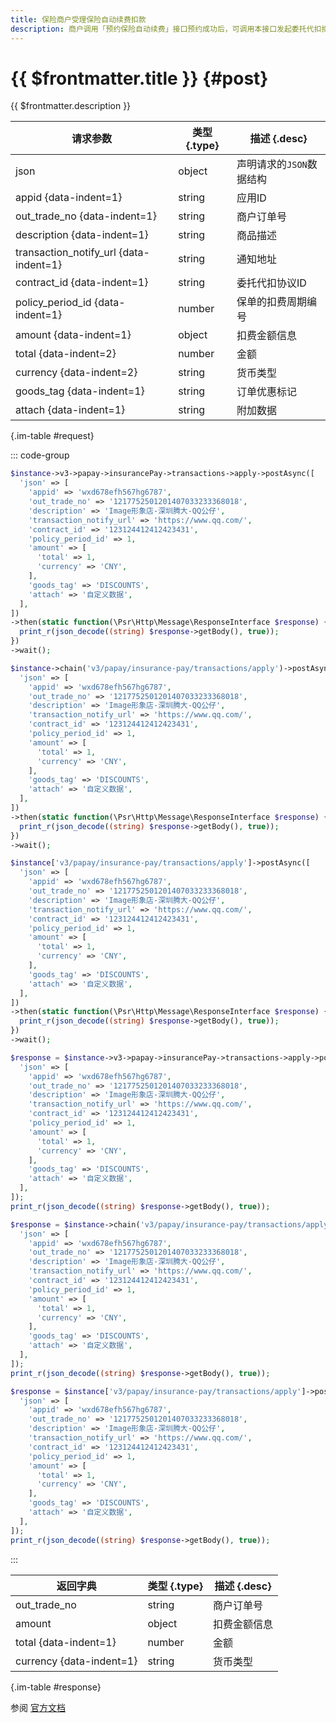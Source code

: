 ```yaml
---
title: 保险商户受理保险自动续费扣款
description: 商户调用「预约保险自动续费」接口预约成功后，可调用本接口发起委托代扣扣款。系统受理扣款请求后，异步进行扣款，并通过商户指定的回调地址通知扣费结果。
---
```


# {{ $frontmatter.title }} {#post}

{{ $frontmatter.description }}

| 请求参数 | 类型 {.type} | 描述 {.desc}
| --- | --- | ---
| json | object | 声明请求的`JSON`数据结构
| appid {data-indent=1} | string | 应用ID
| out_trade_no {data-indent=1} | string | 商户订单号
| description {data-indent=1} | string | 商品描述
| transaction_notify_url {data-indent=1} | string | 通知地址
| contract_id {data-indent=1} | string | 委托代扣协议ID
| policy_period_id {data-indent=1} | number | 保单的扣费周期编号
| amount {data-indent=1} | object | 扣费金额信息
| total {data-indent=2} | number | 金额
| currency {data-indent=2} | string | 货币类型
| goods_tag {data-indent=1} | string | 订单优惠标记
| attach {data-indent=1} | string | 附加数据

{.im-table #request}

::: code-group

```php [异步纯链式]
$instance->v3->papay->insurancePay->transactions->apply->postAsync([
  'json' => [
    'appid' => 'wxd678efh567hg6787',
    'out_trade_no' => '1217752501201407033233368018',
    'description' => 'Image形象店-深圳腾大-QQ公仔',
    'transaction_notify_url' => 'https://www.qq.com/',
    'contract_id' => '123124412412423431',
    'policy_period_id' => 1,
    'amount' => [
      'total' => 1,
      'currency' => 'CNY',
    ],
    'goods_tag' => 'DISCOUNTS',
    'attach' => '自定义数据',
  ],
])
->then(static function(\Psr\Http\Message\ResponseInterface $response) {
  print_r(json_decode((string) $response->getBody(), true));
})
->wait();
```

```php [异步声明式]
$instance->chain('v3/papay/insurance-pay/transactions/apply')->postAsync([
  'json' => [
    'appid' => 'wxd678efh567hg6787',
    'out_trade_no' => '1217752501201407033233368018',
    'description' => 'Image形象店-深圳腾大-QQ公仔',
    'transaction_notify_url' => 'https://www.qq.com/',
    'contract_id' => '123124412412423431',
    'policy_period_id' => 1,
    'amount' => [
      'total' => 1,
      'currency' => 'CNY',
    ],
    'goods_tag' => 'DISCOUNTS',
    'attach' => '自定义数据',
  ],
])
->then(static function(\Psr\Http\Message\ResponseInterface $response) {
  print_r(json_decode((string) $response->getBody(), true));
})
->wait();
```

```php [异步属性式]
$instance['v3/papay/insurance-pay/transactions/apply']->postAsync([
  'json' => [
    'appid' => 'wxd678efh567hg6787',
    'out_trade_no' => '1217752501201407033233368018',
    'description' => 'Image形象店-深圳腾大-QQ公仔',
    'transaction_notify_url' => 'https://www.qq.com/',
    'contract_id' => '123124412412423431',
    'policy_period_id' => 1,
    'amount' => [
      'total' => 1,
      'currency' => 'CNY',
    ],
    'goods_tag' => 'DISCOUNTS',
    'attach' => '自定义数据',
  ],
])
->then(static function(\Psr\Http\Message\ResponseInterface $response) {
  print_r(json_decode((string) $response->getBody(), true));
})
->wait();
```

```php [同步纯链式]
$response = $instance->v3->papay->insurancePay->transactions->apply->post([
  'json' => [
    'appid' => 'wxd678efh567hg6787',
    'out_trade_no' => '1217752501201407033233368018',
    'description' => 'Image形象店-深圳腾大-QQ公仔',
    'transaction_notify_url' => 'https://www.qq.com/',
    'contract_id' => '123124412412423431',
    'policy_period_id' => 1,
    'amount' => [
      'total' => 1,
      'currency' => 'CNY',
    ],
    'goods_tag' => 'DISCOUNTS',
    'attach' => '自定义数据',
  ],
]);
print_r(json_decode((string) $response->getBody(), true));
```

```php [同步声明式]
$response = $instance->chain('v3/papay/insurance-pay/transactions/apply')->post([
  'json' => [
    'appid' => 'wxd678efh567hg6787',
    'out_trade_no' => '1217752501201407033233368018',
    'description' => 'Image形象店-深圳腾大-QQ公仔',
    'transaction_notify_url' => 'https://www.qq.com/',
    'contract_id' => '123124412412423431',
    'policy_period_id' => 1,
    'amount' => [
      'total' => 1,
      'currency' => 'CNY',
    ],
    'goods_tag' => 'DISCOUNTS',
    'attach' => '自定义数据',
  ],
]);
print_r(json_decode((string) $response->getBody(), true));
```

```php [同步属性式]
$response = $instance['v3/papay/insurance-pay/transactions/apply']->post([
  'json' => [
    'appid' => 'wxd678efh567hg6787',
    'out_trade_no' => '1217752501201407033233368018',
    'description' => 'Image形象店-深圳腾大-QQ公仔',
    'transaction_notify_url' => 'https://www.qq.com/',
    'contract_id' => '123124412412423431',
    'policy_period_id' => 1,
    'amount' => [
      'total' => 1,
      'currency' => 'CNY',
    ],
    'goods_tag' => 'DISCOUNTS',
    'attach' => '自定义数据',
  ],
]);
print_r(json_decode((string) $response->getBody(), true));
```

:::

| 返回字典 | 类型 {.type} | 描述 {.desc}
| --- | --- | ---
| out_trade_no | string | 商户订单号
| amount | object | 扣费金额信息
| total {data-indent=1} | number | 金额
| currency {data-indent=1} | string | 货币类型

{.im-table #response}

参阅 [官方文档](https://pay.weixin.qq.com/docs/merchant/apis/insurance-entrusted-payment/deduct/create-transaction.html)
